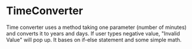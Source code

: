 # TimeConverter
Time converter uses a method taking one parameter (number of minutes) and converts it to years and days. If user types negative value, "Invalid Value" will pop up. It bases on if-else statement and some simple math.
